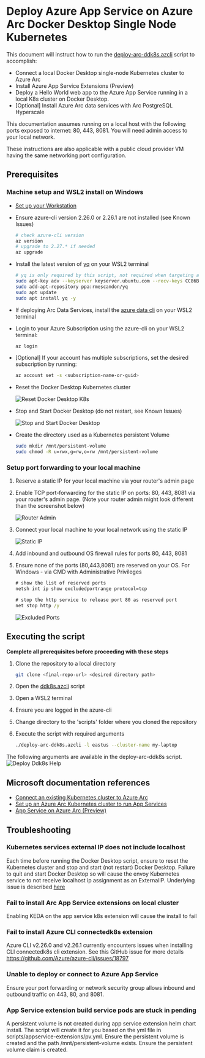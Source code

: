 # Deploy Azure App Service on Azure Arc Docker Desktop Single Node Kubernetes
This document will instruct how to run the [deploy-arc-ddk8s.azcli](scripts/deploy-arc-ddk8s.azcli) script to accomplish: 
- Connect a local Docker Desktop single-node Kubernetes cluster to Azure Arc
- Install Azure App Service Extensions (Preview)
- Deploy a Hello World web app to the Azure App Service running in a local K8s cluster on Docker Desktop.
- [Optional] Install Azure Arc data services with Arc PostgreSQL Hyperscale

This documentation assumes running on a local host with the following ports exposed to internet: 80, 443, 8081. You will need admin access to your local network.

These instructions are also applicable with a public cloud provider VM having the same networking port configuration.

## Prerequisites
### Machine setup and WSL2 install on Windows
- [Set up your Workstation](prerequisites.md)
- Ensure azure-cli version 2.26.0 or 2.26.1 are not installed (see Known Issues)

    ```bash
    # check azure-cli version
    az version
    # upgrade to 2.27.* if needed
    az upgrade
    ```

- Install the latest version of [yq](https://mikefarah.gitbook.io/yq/#install) on your WSL2 terminal

    ```bash
    # yq is only required by this script, not required when targeting an AKS cluster
    sudo apt-key adv --keyserver keyserver.ubuntu.com --recv-keys CC86BB64
    sudo add-apt-repository ppa:rmescandon/yq
    sudo apt update
    sudo apt install yq -y
    ```

- If deploying Arc Data Services, install the [azure data cli](https://docs.microsoft.com/en-us/sql/azdata/install/deploy-install-azdata?toc=%2Fazure%2Fazure-arc%2Fdata%2Ftoc.json&bc=%2Fazure%2Fazure-arc%2Fdata%2Fbreadcrumb%2Ftoc.json&view=sql-server-ver15#os-specific-instructions) on your WSL2 terminal

- Login to your Azure Subscription using the azure-cli on your WSL2 terminal: 

    ```bash
    az login
    ```
- [Optional] If your account has multiple subscriptions, set the desired subscription by running:

    ```bash
    az account set -s <subscription-name-or-guid>
    ```

- Reset the Docker Desktop Kubernetes cluster

    ![Reset Docker Desktop K8s](images/reset-k8s-sm.png)

- Stop and Start Docker Desktop (do not restart, see Known Issues)

    ![Stop and Start Docker Desktop](images/stop-docker.png)
- Create the directory used as a Kubernetes persistent Volume
    ```bash
    sudo mkdir /mnt/persistent-volume
    sudo chmod -R u=rwx,g=rw,o=rw /mnt/persistent-volume
    ```

### Setup port forwarding to your local machine 
1. Reserve a static IP for your local machine via your router's admin page
1. Enable TCP port-forwarding for the static IP on ports: 80, 443, 8081 via your router's admin page. (Note your router admin might look different than the screenshot below) 

    ![Router Admin](images/staticip-portforwarding-eero-sm.jpg)
1. Connect your local machine to your local network using the static IP

    ![Static IP](images/static-ip-localhost.png)

1. Add inbound and outbound OS firewall rules for ports 80, 443, 8081
1. Ensure none of the ports (80,443,8081) are reserved on your OS. For Windows - via CMD with Administrative Privileges
    ```bat
    # show the list of reserved ports 
    netsh int ip show excludedportrange protocol=tcp

    # stop the http service to release port 80 as reserved port
    net stop http /y
    ```
    ![Excluded Ports](images/excluded-ports.png)

## Executing the script
**Complete all prerequisites before proceeding with these steps**
1. Clone the repository to a local directory

    ```bash
    git clone <final-repo-url> <desired directory path>
    ```

1. Open the [ddk8s.azcli]([ddk8s.azcli](scripts/ddk8s.azcli)) script
1. Open a WSL2 terminal
1. Ensure you are logged in the azure-cli
1. Change directory to the 'scripts' folder where you cloned the repository
1. Execute the script with required arguments
    ```bash
    ./deploy-arc-ddk8s.azcli -l eastus --cluster-name my-laptop
    ```

The following arguments are available in the deploy-arc-ddk8s script.
![Deploy Ddk8s Help](images/ddk8s-help-options.png)

## Microsoft documentation references
- [Connect an existing Kubernetes cluster to Azure Arc](https://docs.microsoft.com/en-us/azure/azure-arc/kubernetes/quickstart-connect-cluster?tabs=azure-cli)
- [Set up an Azure Arc Kubernetes cluster to run App Services](https://docs.microsoft.com/en-us/azure/app-service/manage-create-arc-environment)
- [App Service on Azure Arc (Preview)](https://docs.microsoft.com/en-us/azure/app-service/overview-arc-integration)


## Troubleshooting
### Kubernetes services external IP does not include localhost
Each time before running the Docker Desktop script, ensure to reset the Kubernetes cluster and stop and start (not restart) Docker Desktop. Failure to quit and start Docker Desktop so will cause the envoy Kubernetes service to not receive localhost ip assignment as an ExternalIP. Underlying issue is described [here](https://github.com/docker/for-mac/issues/4903)
### Fail to install Arc App Service extensions on local cluster
Enabling KEDA on the app service k8s extension will cause the install to fail
### Fail to install Azure CLI connectedk8s extension
Azure CLI v2.26.0 and v2.26.1 currently encounters issues when installing CLI connectedk8s cli extension. See this GitHub issue for more details https://github.com/Azure/azure-cli/issues/18797
### Unable to deploy or connect to Azure App Service
Ensure your port forwarding or network security group allows inbound and outbound traffic on 443, 80, and 8081.
### App Service extension build service pods are stuck in pending
A persistent volume is not created during app service extension helm chart install. 
The script will create it for you based on the yml file in scripts/appservice-extensions/pv.yml.
Ensure the persistent volume is created and the path /mnt/persistent-volume exists.
Ensure the persistent volume claim is created.
